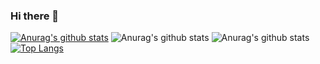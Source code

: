 ### Hi there 👋

<!--
**ACui96/ACui96** is a ✨ _special_ ✨ repository because its `README.md` (this file) appears on your GitHub profile.

Here are some ideas to get you started:

- 🔭 I’m currently working on ...
- 🌱 I’m currently learning ...
- 👯 I’m looking to collaborate on ...
- 🤔 I’m looking for help with ...
- 💬 Ask me about ...
- 📫 How to reach me: ...
- 😄 Pronouns: ...
- ⚡ Fun fact: ...
-->
[![Anurag's github stats](https://github-readme-stats.vercel.app/api?username=ACui96)](https://github.com/ACui96/github-readme-stats)
![Anurag's github stats](https://github-readme-stats.vercel.app/api?username=ACui96&hide=contribs,prs)
![Anurag's github stats](https://github-readme-stats.vercel.app/api?username=ACui96&show_icons=true&theme=radical)
[![Top Langs](https://github-readme-stats.vercel.app/api/top-langs/?username=ACui96)](https://github.com/ACui96/github-readme-stats)
